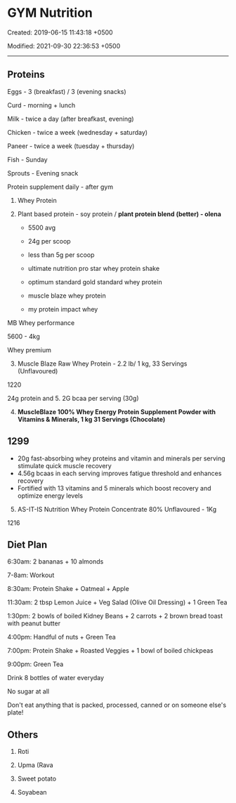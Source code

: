# GYM Nutrition

Created: 2019-06-15 11:43:18 +0500

Modified: 2021-09-30 22:36:53 +0500

---

## Proteins

Eggs - 3 (breakfast) / 3 (evening snacks)

Curd - morning + lunch

Milk - twice a day (after breafkast, evening)

Chicken - twice a week (wednesday + saturday)

Paneer - twice a week (tuesday + thursday)

Fish - Sunday

Sprouts - Evening snack

Protein supplement daily - after gym

1. Whey Protein

2. Plant based protein - soy protein / **plant protein blend (better) - olena**

   - 5500 avg

   - 24g per scoop

   - less than 5g per scoop

   - ultimate nutrition pro star whey protein shake

   - optimum standard gold standard whey protein

   - muscle blaze whey protein

   - my protein impact whey

MB Whey performance

5600 - 4kg

Whey premium

3. Muscle Blaze Raw Whey Protein - 2.2 lb/ 1 kg, 33 Servings (Unflavoured)

1220

24g protein and 5. 2G bcaa per serving (30g)

4. **MuscleBlaze 100% Whey Energy Protein Supplement Powder with Vitamins & Minerals, 1 kg 31 Servings (Chocolate)**

## 1299

- 20g fast-absorbing whey proteins and vitamin and minerals per serving stimulate quick muscle recovery
- 4.56g bcaas in each serving improves fatigue threshold and enhances recovery
- Fortified with 13 vitamins and 5 minerals which boost recovery and optimize energy levels

5. AS-IT-IS Nutrition Whey Protein Concentrate 80% Unflavoured - 1Kg

1216

## Diet Plan

6:30am: 2 bananas + 10 almonds

7-8am: Workout

8:30am: Protein Shake + Oatmeal + Apple

11:30am: 2 tbsp Lemon Juice + Veg Salad (Olive Oil Dressing) + 1 Green Tea

1:30pm: 2 bowls of boiled Kidney Beans + 2 carrots + 2 brown bread toast with peanut butter

4:00pm: Handful of nuts + Green Tea

7:00pm: Protein Shake + Roasted Veggies + 1 bowl of boiled chickpeas

9:00pm: Green Tea

Drink 8 bottles of water everyday

No sugar at all

Don't eat anything that is packed, processed, canned or on someone else's plate!

## Others

1. Roti

2. Upma (Rava

3. Sweet potato

4. Soyabean
